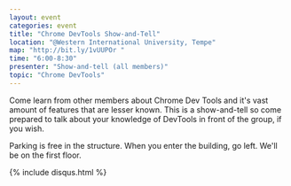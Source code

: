 ```yaml
---
layout: event
categories: event
title: "Chrome DevTools Show-and-Tell"
location: "@Western International University, Tempe"
map: "http://bit.ly/1vUUPOr "
time: "6:00-8:30"
presenter: "Show-and-tell (all members)"
topic: "Chrome DevTools"
---
```


Come learn from other members about Chrome Dev Tools and it's vast amount of features that are lesser known. This is a show-and-tell so come prepared to talk about your knowledge of DevTools in front of the group, if you wish.

Parking is free in the structure. When you enter the building, go left. We'll be on the first floor.

{% include disqus.html %}